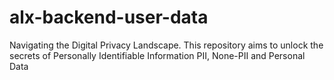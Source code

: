 # alx-backend-user-data
Navigating the Digital Privacy Landscape. This repository aims to unlock the secrets of Personally Identifiable Information PII, None-PII and Personal Data 
